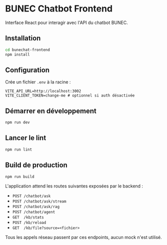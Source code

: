 # BUNEC Chatbot Frontend

Interface React pour interagir avec l'API du chatbot BUNEC.

## Installation

```bash
cd bunechat-frontend
npm install
```

## Configuration

Crée un fichier `.env` à la racine :

```env
VITE_API_URL=http://localhost:3002
VITE_CLIENT_TOKEN=change-me # optionnel si auth désactivée
```

## Démarrer en développement

```bash
npm run dev
```

## Lancer le lint

```bash
npm run lint
```

## Build de production

```bash
npm run build
```

L'application attend les routes suivantes exposées par le backend :

- `POST /chatbot/ask`
- `POST /chatbot/ask/stream`
- `POST /chatbot/ask/rag`
- `POST /chatbot/agent`
- `GET  /kb/stats`
- `POST /kb/reload`
- `GET  /kb/file?source=<fichier>`

Tous les appels réseau passent par ces endpoints, aucun mock n'est utilisé.
